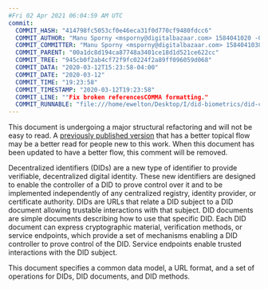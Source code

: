 ```yaml
---
#Fri 02 Apr 2021 06:04:59 AM UTC
commit:
  COMMIT_HASH: "414798fc5053cf0e46eca31f0d770cf9480fdcc6"
  COMMIT_AUTHOR: "Manu Sporny <msporny@digitalbazaar.com> 1584041020 -0400"
  COMMIT_COMMITTER: "Manu Sporny <msporny@digitalbazaar.com> 1584041038 -0400"
  COMMIT_PARENT: "00a1dc8d194ca87748a3401ce18d1d521ce622cc"
  COMMIT_TREE: "945cb0f2ab4cf72f9fc0224f2a89ff096059d068"
  COMMIT_DATA: "2020-03-12T15:23:58-04:00"
  COMMIT_DATE: "2020-03-12"
  COMMIT_TIME: "19:23:58"
  COMMIT_TIMESTAMP: "2020-03-12T19:23:58"
  COMMIT_LINE: ""Fix broken referencesCOMMA formatting."
  COMMIT_RUNNABLE: "file:///home/ewelton/Desktop/I/did-biometrics/did-core-dataset/analysis/gitinfo/414798fc5053cf0e46eca31f0d770cf9480fdcc6/snapshot/index.html"
---
```


<section id="abstract">
<p class="issue">
This document is undergoing a major structural refactoring and will not be easy
to read. A <a href="https://www.w3.org/TR/2019/WD-did-core-20191209/">previously
published version</a> that has a better topical flow may be a better read for
people new to this work. When this document has been updated to have a
better flow, this comment will be removed.
    </p>
<p>
<a>Decentralized identifiers</a> (DIDs) are a new type of identifier to
provide verifiable, decentralized digital identity. These new identifiers are
designed to enable the controller of a <a>DID</a> to prove control over
it and to be implemented independently of any centralized registry, identity
provider, or certificate authority. <a>DIDs</a> are URLs that relate a
<a>DID subject</a> to a <a>DID document</a> allowing trustable interactions with
that subject. <a>DID documents</a> are simple documents describing how to use
that specific <a>DID</a>. Each <a>DID document</a> can express cryptographic
material, verification methods, or <a>service endpoints</a>, which provide a
set of mechanisms enabling a <a>DID controller</a> to prove control of the
<a>DID</a>. <a>Service endpoints</a> enable trusted interactions with the
<a>DID subject</a>.
    </p>
<p>
This document specifies a common data model, a URL format, and a set of
operations for <a>DIDs</a>, <a>DID documents</a>, and <a>DID methods</a>.
    </p>
</section>
